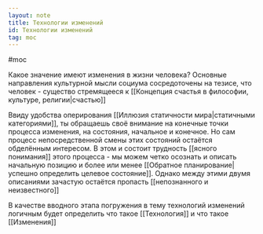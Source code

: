 ```yaml
---
layout: note
title: Технологии изменений
id: Технологии изменений
tag: moc
---
```

#moc 




Какое значение имеют изменения в жизни человека? Основные направления культурной мысли социума сосредоточены на тезисе, что человек - существо стремящееся к [[Концепция счастья в философии, культуре, религии|счастью]]

Ввиду удобства оперирования [[Иллюзия статичности мира|статичными категориями]], ты обращаешь своё внимание на конечные точки процесса изменения, на состояния, начальное и конечное. Но сам процесс непосредственной смены этих состояний остаётся обделённым интересом. В этом и состоит трудность [[ясного понимания]] этого процесса - мы можем четко осознать и описать начальную позицию и более или менее [[Обратное планирование|успешно определить целевое состояние]]. Однако между этими двумя описаниями зачастую остаётся пропасть [[непознанного и неизвестного]]

В качестве вводного этапа погружения в тему технологий изменений логичным будет определить что такое [[Технология]] и что такое [[Изменения]]
